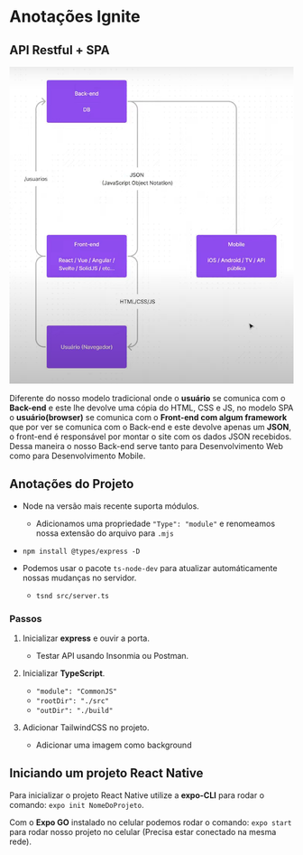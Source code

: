 # Anotações Ignite

## API Restful + SPA

![SPA](./SPA.png)

Diferente do nosso modelo tradicional onde o **usuário** se comunica com o **Back-end** e este lhe devolve uma cópia do HTML, CSS e JS, no modelo SPA o **usuário(browser)** se comunica com o **Front-end com algum framework** que por ver se comunica com o Back-end e este devolve apenas um **JSON**, o front-end é responsável por montar o site com os dados JSON recebidos.
Dessa maneira o nosso Back-end serve tanto para Desenvolvimento Web como para Desenvolvimento Mobile.

## Anotações do Projeto

- Node na versão mais recente suporta módulos.

  - Adicionamos uma propriedade `"Type": "module"` e renomeamos nossa extensão do arquivo para `.mjs`

- `npm install @types/express -D`

- Podemos usar o pacote `ts-node-dev` para atualizar automáticamente nossas mudanças no servidor.
  - `tsnd src/server.ts`

### Passos

1. Inicializar **express** e ouvir a porta.

   - Testar API usando Insonmia ou Postman.

2. Inicializar **TypeScript**.

   - `"module": "CommonJS"`
   - `"rootDir": "./src"`
   - `"outDir": "./build"`

3. Adicionar TailwindCSS no projeto.
   - Adicionar uma imagem como background

## Iniciando um projeto React Native

Para inicializar o projeto React Native utilize a **expo-CLI** para rodar o comando: `expo init NomeDoProjeto`.

Com o **Expo GO** instalado no celular podemos rodar o comando: `expo start` para rodar nosso projeto no celular (Precisa estar conectado na mesma rede).
